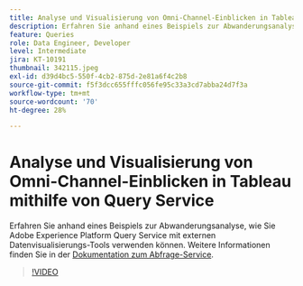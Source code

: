 ```yaml
---
title: Analyse und Visualisierung von Omni-Channel-Einblicken in Tableau mithilfe von Query Service
description: Erfahren Sie anhand eines Beispiels zur Abwanderungsanalyse, wie Sie den Abfrage-Service von Adobe Experience Platform mit externen Datenvisualisierungs-Tools nutzen können.
feature: Queries
role: Data Engineer, Developer
level: Intermediate
jira: KT-10191
thumbnail: 342115.jpeg
exl-id: d39d4bc5-550f-4cb2-875d-2e81a6f4c2b8
source-git-commit: f5f3dcc655fffc056fe95c33a3cd7abba24d7f3a
workflow-type: tm+mt
source-wordcount: '70'
ht-degree: 28%

---
```


# Analyse und Visualisierung von Omni-Channel-Einblicken in Tableau mithilfe von Query Service

Erfahren Sie anhand eines Beispiels zur Abwanderungsanalyse, wie Sie Adobe Experience Platform Query Service mit externen Datenvisualisierungs-Tools verwenden können. Weitere Informationen finden Sie in der [Dokumentation zum Abfrage-Service](https://experienceleague.adobe.com/de/docs/experience-platform/query/home).

>[!VIDEO](https://video.tv.adobe.com/v/342115?learn=on&enablevpops)
